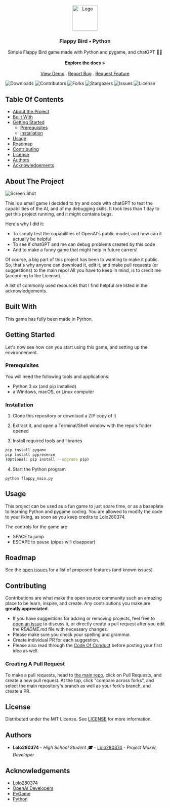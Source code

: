 <br/>
<p align="center">
  <a href="https://github.com/Lolo280374/flappybird_pygame">
    <img src="https://github.com/Lolo280374/flappybird_pygame/raw/main/assets/sprites/flappy.ico" alt="Logo" width="80" height="80">
  </a>

  <h3 align="center">Flappy Bird  • Python</h3>

  <p align="center">
    Simple Flappy Bird game made with Python and pygame, and chatGPT 🚀🚀
    <br/>
    <br/>
    <a href="https://github.com/Lolo280374/flappybird_pygame"><strong>Explore the docs »</strong></a>
    <br/>
    <br/>
    <a href="https://github.com/Lolo280374/flappybird_pygame">View Demo</a>
    .
    <a href="https://github.com/Lolo280374/flappybird_pygame/issues">Report Bug</a>
    .
    <a href="https://github.com/Lolo280374/flappybird_pygame/issues">Request Feature</a>
  </p>
</p>

![Downloads](https://img.shields.io/github/downloads/Lolo280374/flappybird_pygame/total) ![Contributors](https://img.shields.io/github/contributors/Lolo280374/flappybird_pygame?color=dark-green) ![Forks](https://img.shields.io/github/forks/Lolo280374/flappybird_pygame?style=social) ![Stargazers](https://img.shields.io/github/stars/Lolo280374/flappybird_pygame?style=social) ![Issues](https://img.shields.io/github/issues/Lolo280374/flappybird_pygame) ![License](https://img.shields.io/github/license/Lolo280374/flappybird_pygame) 

## Table Of Contents

* [About the Project](#about-the-project)
* [Built With](#built-with)
* [Getting Started](#getting-started)
  * [Prerequisites](#prerequisites)
  * [Installation](#installation)
* [Usage](#usage)
* [Roadmap](#roadmap)
* [Contributing](#contributing)
* [License](#license)
* [Authors](#authors)
* [Acknowledgements](#acknowledgements)

## About The Project

![Screen Shot](https://github.com/Lolo280374/flappybird_pygame/blob/main/assets/sprites/showcase.png?raw=true)

This is a small game I decided to try and code with chatGPT to test the capabilities of the AI, and of my debugging skills. It took less than 1 day to get this project running, and it might contains bugs.

Here's why I did it:

* To simply test the capabilities of OpenAI's public model, and how can it actually be helpful
* To see if chatGPT and me can debug problems created by this code
* And to make a funny game that might help in future carrers!

Of course, a big part of this project has been to wanting to make it public. So, that's why anyone can download it, edit it, and make pull requests (or suggestions) to the main repo! All you have to keep in mind, is to credit me (according to the License).

A list of commonly used resources that I find helpful are listed in the acknowledgements.

## Built With

This game has fully been made in Python.

## Getting Started

Let's now see how can you start using this game, and setting up the environnement.

### Prerequisites

You will need the following tools and applications:

* Python 3.xx (and pip installed)
* a Windows, macOS, or Linux computer

### Installation

1. Clone this repository or download a ZIP copy of it

2. Extract it, and open a Terminal/Shell window with the repo's folder opened

3. Install required tools and libraries

```sh
pip install pygame
pip install pypresence
(Optional: pip install --upgrade pip)
```

4. Start the Python program

```PY
python flappy_main.py
```

## Usage

This project can be used as a fun game to just spare time, or as a baseplate to learning Python and pygame coding. You are allowed to modify the code to your liking, as soon as you keep credits to Lolo280374.
<br/>

The controls for the game are:
* SPACE to jump
* ESCAPE to pause (pipes will disappear)

## Roadmap

See the [open issues](https://github.com/Lolo280374/flappybird_pygame/issues) for a list of proposed features (and known issues).

## Contributing

Contributions are what make the open source community such an amazing place to be learn, inspire, and create. Any contributions you make are **greatly appreciated**.
* If you have suggestions for adding or removing projects, feel free to [open an issue](https://github.com/Lolo280374/flappybird_pygame/issues/new) to discuss it, or directly create a pull request after you edit the *README.md* file with necessary changes.
* Please make sure you check your spelling and grammar.
* Create individual PR for each suggestion.
* Please also read through the [Code Of Conduct](https://github.com/Lolo280374/flappybird_pygame/blob/main/CODE_OF_CONDUCT.md) before posting your first idea as well.

### Creating A Pull Request

To make a pull requests, head to [the main repo](https://github.com/Lolo280374/flappybird_pygame), click on Pull Requests, and create a new pull request. At the top, click "compare across forks", and select the main repository's branch as well as your fork's branch, and create a PR.

## License

Distributed under the MIT License. See [LICENSE](https://github.com/Lolo280374/flappybird_pygame/blob/main/LICENSE.md) for more information.

## Authors

* **Lolo280374** - *High School Student 🎓* - [Lolo280374](https://github.com/Lolo280374/) - *Project Maker, Developer*

## Acknowledgements

* [Lolo280374](https://github.com/Lolo280374/)
* [OpenAI Developers](https://openai.com/)
* [PyGame](https://www.pygame.org/news)
* [Python](https://www.python.org/)
